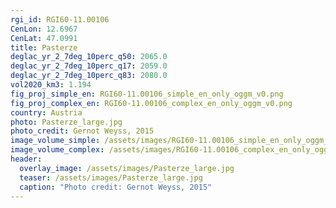 ```yaml
---
rgi_id: RGI60-11.00106
CenLon: 12.6967
CenLat: 47.0991
title: Pasterze
deglac_yr_2_7deg_10perc_q50: 2065.0
deglac_yr_2_7deg_10perc_q17: 2059.0
deglac_yr_2_7deg_10perc_q83: 2080.0
vol2020_km3: 1.194
fig_proj_simple_en: RGI60-11.00106_simple_en_only_oggm_v0.png
fig_proj_complex_en: RGI60-11.00106_complex_en_only_oggm_v0.png
country: Austria
photo: Pasterze_large.jpg
photo_credit: Gernot Weyss, 2015
image_volume_simple: /assets/images/RGI60-11.00106_simple_en_only_oggm_v0.png
image_volume_complex: /assets/images/RGI60-11.00106_complex_en_only_oggm_v0.png
header:
  overlay_image: /assets/images/Pasterze_large.jpg
  teaser: /assets/images/Pasterze_large.jpg
  caption: "Photo credit: Gernot Weyss, 2015"
---
```

